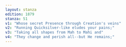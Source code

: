 ```yaml
---
layout: stanza
edition: 1879
stanza: 51
v1: "Whose secret Presence through Creation's veins"
v2: "Running Quicksilver-like eludes your pains;"
v3: "Taking all shapes from Mah to Mahi and"
v4: "They change and perish all--but He remains;"
---
```

